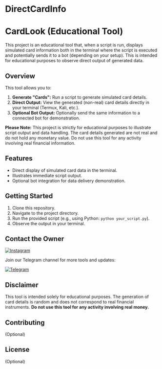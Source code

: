 # DirectCardInfo

# CardLook (Educational Tool)

This project is an educational tool that, when a script is run, displays simulated card information both in the terminal where the script is executed and potentially sends it to a bot (depending on your setup). This is intended for educational purposes to observe direct output of generated data.

## Overview

This tool allows you to:

1.  **Generate "Cards":** Run a script to generate simulated card details.
2.  **Direct Output:** View the generated (non-real) card details directly in your terminal (Termux, Kali, etc.).
3.  **Optional Bot Output:** Optionally send the same information to a connected bot for demonstration.

**Please Note:** This project is strictly for educational purposes to illustrate script output and data handling. The card details generated are not real and do not hold any monetary value. Do not use this tool for any activity involving real financial information.

## Features

* Direct display of simulated card data in the terminal.
* Illustrates immediate script output.
* Optional bot integration for data delivery demonstration.

## Getting Started

1.  Clone this repository.
2.  Navigate to the project directory.
3.  Run the provided script (e.g., using Python: `python your_script.py`).
4.  Observe the output in your terminal.

## Contact the Owner

[![Instagram](https://img.shields.io/badge/-Instagram-%23E4405F?style=for-the-badge&logo=instagram&logoColor=white)](https://www.instagram.com/hackeralok2.0?igsh=MXh2aDNvbDUweHQ4YQ==)

Join our Telegram channel for more tools and updates:

[![Telegram](https://img.shields.io/badge/-Telegram-%232CA5E0?style=for-the-badge&logo=telegram&logoColor=white)](https://t.me/Specialnewtools)

## Disclaimer

This tool is intended solely for educational purposes. The generation of card details is random and does not correspond to real financial instruments. **Do not use this tool for any activity involving real money.**

## Contributing

(Optional)

## License

(Optional)
